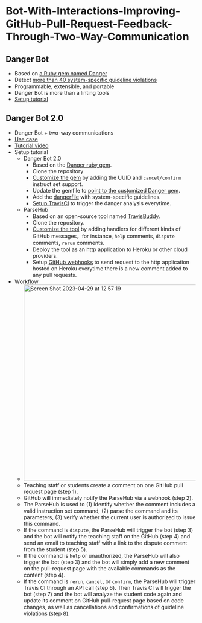# Bot-With-Interactions-Improving-GitHub-Pull-Request-Feedback-Through-Two-Way-Communication

## Danger Bot
- Based on [a Ruby gem named Danger](https://github.com/danger/danger)
- Detect [more than 40 system-specific guideline violations](https://github.com/expertiza/expertiza/blob/main/Dangerfile)
- Programmable, extensible, and portable
- Danger Bot is more than a linting tools
- [Setup tutorial](https://github.com/Winbobob/Improving-Feedback-on-GitHub-Pull-Requests-A-Bots-Approach#:~:text=on%20your%20repo%3F-,Danger%20Bot,-Guides)

## Danger Bot 2.0
- Danger Bot + two-way communications
- [Use case](http://zhewe.me/blog/danger-bot-2-use-case)
- [Tutorial video](http://zhewe.me/blog/danger-bot-2-tutorial-video)
- Setup tutorial
  - Danger Bot 2.0
    - Based on the [Danger ruby gem](https://github.com/danger/danger).
    - Clone the repository
    - [Customize the gem](https://github.com/Winbobob/danger/compare/bff5e5e..1ccfed2) by adding the UUID and `cancel/confirm` instruct set support.
    - Update the gemfile to [point to the customized Danger gem](https://github.com/expertiza/expertiza/blob/1422ae74d1d417164b0e68dd6e23de99393dd93f/Gemfile#L25).
    - Add the [dangerfile](https://github.com/expertiza/expertiza/blob/72fa52a0fab5f19e836205bbdae105b24f240fb9/Dangerfile) with system-specific guidelines.
    - [Setup TravisCI](https://github.com/expertiza/expertiza/blob/064b0b76e0acfe9ab89bc64180bc00aabf1748a7/.travis.yml#L43) to trigger the danger analysis everytime.
  - ParseHub
    - Based on an open-source tool named [TravisBuddy](https://github.com/bluzi/travis-buddy).
    - Clone the repository.
    - [Customize the tool](https://github.com/Winbobob/travis-buddy/compare/961498..afe92bd) by adding handlers for different kinds of GitHub messages，for instance, `help` comments, `dispute` comments, `rerun` comments.
    - Deploy the tool as an http application to Heroku or other cloud providers.
    - Setup [GitHub webhooks](https://docs.github.com/en/webhooks-and-events/webhooks/about-webhooks) to send request to the http application hosted on Heroku everytime there is a new comment added to any pull requests.
- Workflow
  - <img width="520" alt="Screen Shot 2023-04-29 at 12 57 19" src="https://user-images.githubusercontent.com/7702035/235321836-5af3797e-4dd6-40da-b100-cd7857a442dd.png">
  - Teaching staff or students create a comment on one GitHub pull request page (step 1).
  - GitHub will immediately notify the ParseHub via a webhook (step 2).
  - The ParseHub is used to (1) identify whether the comment includes a valid instruction set command, (2) parse the command and its parameters, (3) verify whether the current user is authorized to issue this command.
  - If the command is `dispute`, the ParseHub will trigger the bot (step 3) and the bot will notify the teaching staff on the GitHub (step 4) and send an email to teaching staff with a link to the dispute comment from the student (step 5).
  - If the command is `help` or unauthorized, the ParseHub will also trigger the bot (step 3) and the bot will simply add a new comment on the pull-request page with the available commands as the content (step 4).
  - If the command is `rerun`, `cancel`, or `confirm`, the ParseHub will trigger Travis CI through an API call (step 6). Then Travis CI will trigger the bot (step 7) and the bot will analyze the student code again and update its comment on GitHub pull-request page based on code changes, as well as cancellations and confirmations of guideline violations (step 8).
